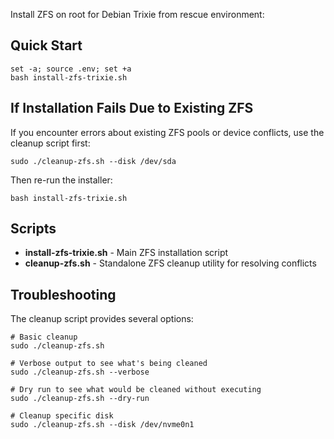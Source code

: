 Install ZFS on root for Debian Trixie from rescue environment:

## Quick Start

    set -a; source .env; set +a
    bash install-zfs-trixie.sh

## If Installation Fails Due to Existing ZFS

If you encounter errors about existing ZFS pools or device conflicts, use the cleanup script first:

    sudo ./cleanup-zfs.sh --disk /dev/sda
    
Then re-run the installer:

    bash install-zfs-trixie.sh

## Scripts

- **install-zfs-trixie.sh** - Main ZFS installation script
- **cleanup-zfs.sh** - Standalone ZFS cleanup utility for resolving conflicts

## Troubleshooting

The cleanup script provides several options:

    # Basic cleanup
    sudo ./cleanup-zfs.sh
    
    # Verbose output to see what's being cleaned
    sudo ./cleanup-zfs.sh --verbose
    
    # Dry run to see what would be cleaned without executing
    sudo ./cleanup-zfs.sh --dry-run
    
    # Cleanup specific disk
    sudo ./cleanup-zfs.sh --disk /dev/nvme0n1
